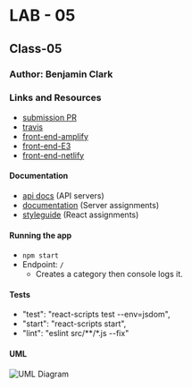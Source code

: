 # LAB - 05

## Class-05

### Author: Benjamin Clark

### Links and Resources
* [submission PR](https://github.com/benjamin-401-advanced-javascript/class-27/pull/2)
* [travis](https://www.travis-ci.com/benjamin-401-advanced-javascript/class-27)
* [front-end-amplify](https://master.d3asahgk3yof0s.amplifyapp.com)
* [front-end-E3](http://class-27.s3-website-us-west-2.amazonaws.com/)
* [front-end-netlify](https://cocky-haibt-fed0d0.netlify.com/)

#### Documentation
* [api docs](http://xyz.com) (API servers)
* [documentation](http://localhost:6060/) (Server assignments)
* [styleguide](http://xyz.com) (React assignments)


#### Running the app
* `npm start`
* Endpoint: `/`
  * Creates a category then console logs it.

  
#### Tests
* "test": "react-scripts test --env=jsdom",
* "start": "react-scripts start",
* "lint": "eslint src/**/*.js --fix"

#### UML
![UML Diagram ](./assets/UML.jpg)
